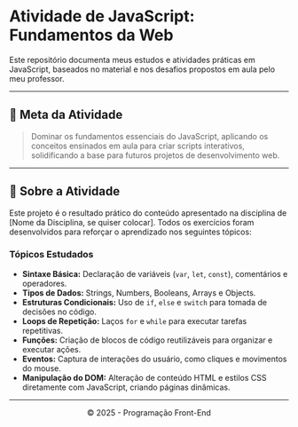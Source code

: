 # Atividade de JavaScript: Fundamentos da Web

Este repositório documenta meus estudos e atividades práticas em JavaScript, baseados no material e nos desafios propostos em aula pelo meu professor.

---

## 🎯 Meta da Atividade

> Dominar os fundamentos essenciais do JavaScript, aplicando os conceitos ensinados em aula para criar scripts interativos, solidificando a base para futuros projetos de desenvolvimento web.

---

## 📝 Sobre a Atividade

Este projeto é o resultado prático do conteúdo apresentado na disciplina de [Nome da Disciplina, se quiser colocar]. Todos os exercícios foram desenvolvidos para reforçar o aprendizado nos seguintes tópicos:

### Tópicos Estudados
* **Sintaxe Básica:** Declaração de variáveis (`var`, `let`, `const`), comentários e operadores.
* **Tipos de Dados:** Strings, Numbers, Booleans, Arrays e Objects.
* **Estruturas Condicionais:** Uso de `if`, `else` e `switch` para tomada de decisões no código.
* **Loops de Repetição:** Laços `for` e `while` para executar tarefas repetitivas.
* **Funções:** Criação de blocos de código reutilizáveis para organizar e executar ações.
* **Eventos:** Captura de interações do usuário, como cliques e movimentos do mouse.
* **Manipulação do DOM:** Alteração de conteúdo HTML e estilos CSS diretamente com JavaScript, criando páginas dinâmicas.

---

<p align="center">
  &copy; 2025 - Programação Front-End
</p>
